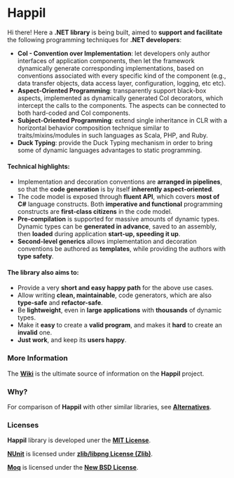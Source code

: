 Happil
======

Hi there! Here a **.NET library** is being built, aimed to **support and facilitate** the following programming techniques for **.NET developers**:

* **CoI - Convention over Implementation**: let developers only author interfaces of application components, then  let the framework dynamically generate corresponding implementations, based on conventions associated with every specific kind of the component (e.g., data transfer objects, data access layer, configuration, logging, etc etc).
* **Aspect-Oriented Programming**: transparently support black-box aspects, implemented as dynamically generated CoI decorators, which intercept the calls to the components. The aspects can be connected to both hard-coded and CoI components. 
* **Subject-Oriented Programming**: extend single inheritance in CLR with a horizontal behavior composition technique similar to traits/mixins/modules in such languages as Scala, PHP, and Ruby.
* **Duck Typing**: provide the Duck Typing mechanism in order to bring some of dynamic languages advantages to static programming. 

#### Technical highlights:

* Implementation and decoration conventions are **arranged in pipelines**, so that the **code generation** is by itself **inherently aspect-oriented**.
* The code model is exposed through **fluent API**, which covers **most of C#** language constructs. Both **imperative and functional** programming constructs are **first-class citizens** in the code model.
* **Pre-compilation** is supported for massive amounts of dynamic types. Dynamic types can be **generated in advance**, saved to an assembly, then **loaded** during application **start-up, speeding it up**.
* **Second-level generics** allows implementation and decoration conventions be authored as **templates**, while providing the authors with **type safety**.

#### The library also aims to:

* Provide a very **short and easy happy path** for the above use cases.
* Allow writing **clean, maintainable**, code generators, which are also **type-safe** and **refactor-safe**.
* Be **lightweight**, even in **large applications** with **thousands** of dynamic types.
* Make it **easy** to create a **valid program**, and makes it **hard** to create an **invalid** one.
* **Just work**, and keep its **users happy**.

### More Information

The [**Wiki**](https://github.com/felix-b/Happil/wiki) is the ultimate source of information on the **Happil** project.

### Why?

For comparison of **Happil** with other similar libraries, see [**Alternatives**](https://github.com/felix-b/Happil/wiki/Alternatives).

### Licenses

**Happil** library is developed uner the [**MIT License**](https://github.com/felix-b/Happil/blob/master/LICENSE). 

[**NUnit**](http://www.nunit.org/) is licensed under [**zlib/libpng License (Zlib)**](http://nunit.org/index.php?p=license&r=2.5.10).

[**Moq**](https://code.google.com/p/moq/) is licensed under the [**New BSD License**](http://opensource.org/licenses/BSD-3-Clause).
